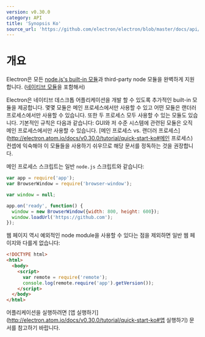 ```yaml
---
version: v0.30.0
category: API
title: 'Synopsis Ko'
source_url: 'https://github.com/electron/electron/blob/master/docs/api/synopsis-ko.md'
---
```


# 개요

Electron은 모든 [node.js's built-in 모듈](http://nodejs.org/api/)과 third-party node 모듈을 완벽하게 지원합니다. ([네이티브 모듈](../tutorial/using-native-node-modules-ko.md)을 포함해서)

Electron은 네이티브 데스크톱 어플리케이션을 개발 할 수 있도록 추가적인 built-in 모듈을 제공합니다.
몇몇 모듈은 메인 프로세스에서만 사용할 수 있고 어떤 모듈은 랜더러 프로세스에서만 사용할 수 있습니다. 또한 두 프로세스 모두 사용할 수 있는 모듈도 있습니다.
기본적인 규칙은 다음과 같습니다: GUI와 저 수준 시스템에 관련된 모듈은 오직 메인 프로세스에서만 사용할 수 있습니다.
[메인 프로세스 vs. 랜더러 프로세스](http://electron.atom.io/docs/v0.30.0/tutorial/quick-start-ko#메인 프로세스) 컨셉에 익숙해야 이 모듈들을 사용하기 쉬우므로 해당 문서를 정독하는 것을 권장합니다.


메인 프로세스 스크립트는 일반 `node.js` 스크립트와 같습니다:

```javascript
var app = require('app');
var BrowserWindow = require('browser-window');

var window = null;

app.on('ready', function() {
  window = new BrowserWindow({width: 800, height: 600});
  window.loadUrl('https://github.com');
});
```

웹 페이지 역시 예외적인 node module을 사용할 수 있다는 점을 제외하면 일반 웹 페이지와 다를게 없습니다:

```html
<!DOCTYPE html>
<html>
  <body>
    <script>
      var remote = require('remote');
      console.log(remote.require('app').getVersion());
    </script>
  </body>
</html>
```

어플리케이션을 실행하려면 [앱 실행하기](http://electron.atom.io/docs/v0.30.0/tutorial/quick-start-ko#앱 실행하기) 문서를 참고하기 바랍니다.
